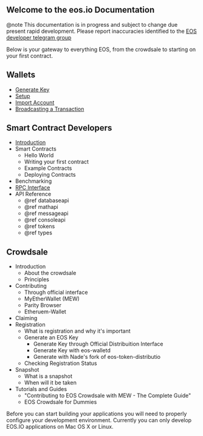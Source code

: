 Welcome to the eos.io Documentation
-----------------------------------

@note This documentation is in progress and subject to change due present rapid development. Please report inaccuracies identified to the [EOS developer telegram group](https://t.me/joinchat/EaEnSUPktgfoI-XPfMYtcQ)

Below is your gateway to everything EOS, from the crowdsale to starting on your first contract.

## Wallets
- [Generate Key]()
- [Setup](https://github.com/EOSIO/eos#setting-up-a-wallet-and-importing-account-key)
- [Import Account]()
- [Broadcasting a Transaction]()

## Smart Contract Developers
- [Introduction](https://eosio.github.io/eos/group__contractdev.html)
- Smart Contracts
	- Hello World 
	- Writing your first contract
	- Example Contracts
	- Deploying Contracts
- Benchmarking
- [RPC Interface](https://eosio.github.io/eos/group__eosiorpc.html)
- API Reference
	- @ref databaseapi
	- @ref mathapi
	- @ref messageapi
	- @ref consoleapi
	- @ref tokens
	- @ref types

## Crowdsale
- Introduction
	- About the crowdsale
	- Principles
- Contributing
	- Through official interface
	- MyEtherWallet (MEW)
	- Parity Browser
	- Etheruem-Wallet 
- Claiming
- Registration
	- What is registration and why it's important
	- Generate an EOS Key
		- Generate Key through Official Distribuition Interface
		- Generate Key with eos-walletd
		- Generate with Nade's fork of eos-token-distributio
	- Checking Registration Status
- Snapshot
	- What is a snapshot
	- When will it be taken
- Tutorials and Guides
	- "Contributing to EOS Crowdsale with MEW - The Complete Guide"
	- EOS Crowdsale for Dummies

Before you can start building your applications you will need to properly configure your development 
environment. Currently you can only develop EOS.IO applications on Mac OS X or Linux.
